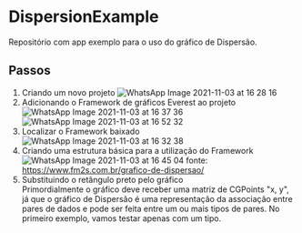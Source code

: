 # DispersionExample
Repositório com app exemplo para o uso do gráfico de Dispersão.
<br>
## Passos
1. Criando um novo projeto
![WhatsApp Image 2021-11-03 at 16 28 16](https://user-images.githubusercontent.com/50211565/140180022-138727a3-8b23-4acc-8f03-910a26a376e0.jpeg)
2. Adicionando o Framework de gráficos Everest ao projeto
![WhatsApp Image 2021-11-03 at 16 37 36](https://user-images.githubusercontent.com/50211565/140180701-36e25513-2ff7-450f-9802-0fc0cae7cb37.jpeg)
![WhatsApp Image 2021-11-03 at 16 52 32](https://user-images.githubusercontent.com/50211565/140182867-db5434a0-eb7f-4fcc-9746-8a0818d8ec9c.jpeg)
3. Localizar o Framework baixado 
![WhatsApp Image 2021-11-03 at 16 32 38](https://user-images.githubusercontent.com/50211565/140181152-4c541761-fff8-462f-bfc9-96f457e5db82.jpeg)
4. Criando uma estrutura básica para a utilização do Framework
![WhatsApp Image 2021-11-03 at 16 45 04](https://user-images.githubusercontent.com/50211565/140181764-11313f96-c566-48f4-9513-8f3b16fd0a92.jpeg)
fonte: https://www.fm2s.com.br/grafico-de-dispersao/
5. Substituindo o retângulo preto pelo gráfico <br>
Primordialmente o gráfico deve receber uma matriz de CGPoints "x, y", já que o gráfico de Dispersão é uma representação da associação entre pares de dados e pode ser feita entre um ou mais tipos de pares. No primeiro exemplo, vamos testar apenas com um tipo.
